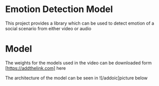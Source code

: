 # Emotion Detection Model

This project provides a library which can be used to detect emotion of a social scenario from either video or audio

# Model
The weights for the models used in the video can be downloaded form [https://addthelink.com] here

The architecture of the model can be seen in ![/addoic]picture below


